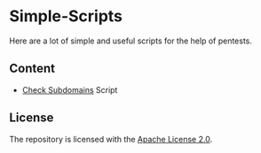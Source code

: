# Simple-Scripts
Here are a lot of simple and useful scripts for the help of pentests.

## Content
* [Check Subdomains](https://github.com/Privat-Pentests/Simple-Scripts/tree/master/check-subdomains) Script

## License
The repository is licensed with the [Apache License 2.0](https://github.com/Privat-Pentests/Simple-Scripts/blob/master/LICENSE).
